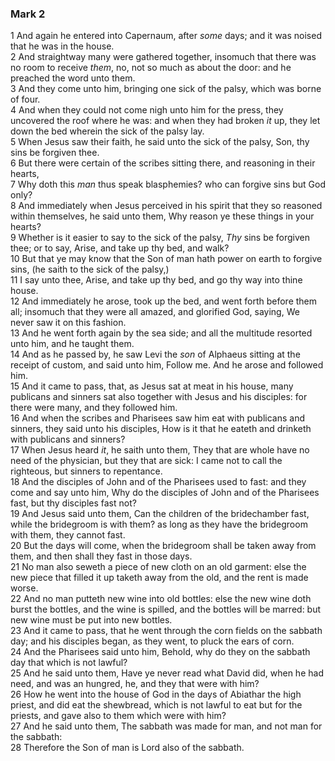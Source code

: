 ### Mark 2

1 And again he entered into Capernaum, after *some* days; and it was noised that he was in the house.  
2 And straightway many were gathered together, insomuch that there was no room to receive *them*, no, not so much as about the door: and he preached the word unto them.  
3 And they come unto him, bringing one sick of the palsy, which was borne of four.  
4 And when they could not come nigh unto him for the press, they uncovered the roof where he was: and when they had broken *it* up, they let down the bed wherein the sick of the palsy lay.  
5 When Jesus saw their faith, he said unto the sick of the palsy, Son, thy sins be forgiven thee.  
6 But there were certain of the scribes sitting there, and reasoning in their hearts,  
7 Why doth this *man* thus speak blasphemies? who can forgive sins but God only?  
8 And immediately when Jesus perceived in his spirit that they so reasoned within themselves, he said unto them, Why reason ye these things in your hearts?  
9 Whether is it easier to say to the sick of the palsy, *Thy* sins be forgiven thee; or to say, Arise, and take up thy bed, and walk?  
10 But that ye may know that the Son of man hath power on earth to forgive sins, (he saith to the sick of the palsy,)  
11 I say unto thee, Arise, and take up thy bed, and go thy way into thine house.  
12 And immediately he arose, took up the bed, and went forth before them all; insomuch that they were all amazed, and glorified God, saying, We never saw it on this fashion.  
13 And he went forth again by the sea side; and all the multitude resorted unto him, and he taught them.  
14 And as he passed by, he saw Levi the *son* of Alphaeus sitting at the receipt of custom, and said unto him, Follow me. And he arose and followed him.  
15 And it came to pass, that, as Jesus sat at meat in his house, many publicans and sinners sat also together with Jesus and his disciples: for there were many, and they followed him.  
16 And when the scribes and Pharisees saw him eat with publicans and sinners, they said unto his disciples, How is it that he eateth and drinketh with publicans and sinners?  
17 When Jesus heard *it*, he saith unto them, They that are whole have no need of the physician, but they that are sick: I came not to call the righteous, but sinners to repentance.  
18 And the disciples of John and of the Pharisees used to fast: and they come and say unto him, Why do the disciples of John and of the Pharisees fast, but thy disciples fast not?  
19 And Jesus said unto them, Can the children of the bridechamber fast, while the bridegroom is with them? as long as they have the bridegroom with them, they cannot fast.  
20 But the days will come, when the bridegroom shall be taken away from them, and then shall they fast in those days.  
21 No man also seweth a piece of new cloth on an old garment: else the new piece that filled it up taketh away from the old, and the rent is made worse.  
22 And no man putteth new wine into old bottles: else the new wine doth burst the bottles, and the wine is spilled, and the bottles will be marred: but new wine must be put into new bottles.  
23 And it came to pass, that he went through the corn fields on the sabbath day; and his disciples began, as they went, to pluck the ears of corn.  
24 And the Pharisees said unto him, Behold, why do they on the sabbath day that which is not lawful?  
25 And he said unto them, Have ye never read what David did, when he had need, and was an hungred, he, and they that were with him?  
26 How he went into the house of God in the days of Abiathar the high priest, and did eat the shewbread, which is not lawful to eat but for the priests, and gave also to them which were with him?  
27 And he said unto them, The sabbath was made for man, and not man for the sabbath:  
28 Therefore the Son of man is Lord also of the sabbath.  
